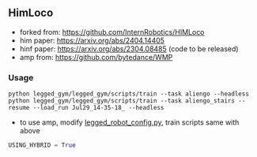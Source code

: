 ## HimLoco

- forked from: https://github.com/InternRobotics/HIMLoco
- him paper: https://arxiv.org/abs/2404.14405
- hinf paper: https://arxiv.org/abs/2304.08485 (code to be released)
- amp from: https://github.com/bytedance/WMP

### Usage

```shell
python legged_gym/legged_gym/scripts/train --task aliengo --headless
python legged_gym/legged_gym/scripts/train --task aliengo_stairs --resume --load_run Jul29_14-35-18_ --headless
```

- to use amp, modify [legged_robot_config.py](legged_gym/legged_gym/envs/base/legged_robot_config.py), train scripts same with above
```python
USING_HYBRID = True
```

